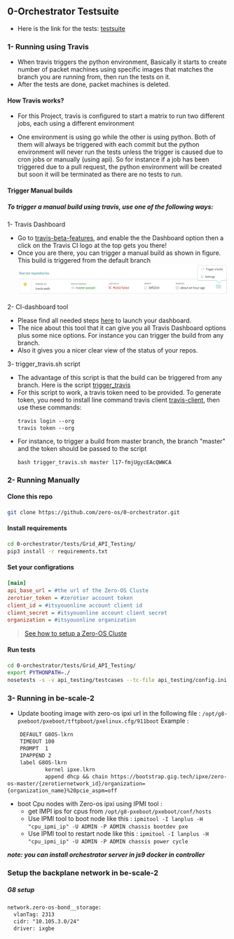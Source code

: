 

## 0-Orchestrator Testsuite
- Here is the link for the tests: [testsuite](api_testing/testcases)

### 1- Running using Travis
- When travis triggers the python environment, Basically it starts to create number of packet machines  using specific images that matches the branch you are running from, then run the tests on it.
- After the tests are done, packet machines is deleted.

#### How Travis works?
- For this Project, travis is configured to start a matrix to run two different jobs, each using a different environment

-  One environment is using go while the other is using python. Both of them will always be triggered with each commit 
   but the python environment will never run the tests unless the trigger is caused due to cron jobs or manually (using api). So for instance if a job has been triggered due to a pull request, the python environment will be created but soon it will be terminated as there are no tests to run.


#### Trigger Manual builds

##### To trigger a manual build using travis, use one of the following ways:

1- Travis Dashboard
- Go to [travis-beta-features](https://travis-ci.org/features), and enable the the Dashboard option then a click on the Travis CI logo at the top gets you there!
- Once you are there, you can trigger a manual build as shown in figure. This build is triggered from the default branch
![](pics/dashboard-repo.png)

2- CI-dashboard tool
- Please find all needed steps [here](https://github.com/ahmedelsayed-93/ci-dashboard) to launch your dashboard.
- The nice about this tool that it can give you all Travis Dashboard options plus some nice options. For instance you can trigger the build from any branch. 
- Also it gives you a nicer clear view of the status of your repos.
   
3- trigger_travis.sh script
- The advantage of this script is that the build can be triggered from any branch. Here is the script [trigger_travis](trigger_travis.sh)
- For this script to work, a travis token need to be provided. To generate token, you need to install line command travis client [travis-client](https://github.com/travis-ci/travis.rb#installation), then use these commands:
    ```
    travis login --org
    travis token --org
    ```
- For instance, to trigger a build from master branch, the branch "master" and the token should be passed to the script
    ```
    bash trigger_travis.sh master l17-fmjUgycEAcQWWCA
    ```

### 2- Running Manually 

#### Clone this repo 
```bash
git clone https://github.com/zero-os/0-orchestrator.git
```
#### Install requirements
```bash
cd 0-orchestrator/tests/Grid_API_Testing/
pip3 install -r requirements.txt
```
#### Set your configrations
```ini
[main]
api_base_url = #the url of the Zero-OS Cluste
zerotier_token = #zerotier account token
client_id = #itsyouonline account client id
client_secret = #itsyouonline account client secret
organization = #itsyouonline organization

```
> [See how to setup a Zero-OS Cluste](https://github.com/zero-os/0-orchestrator/tree/master/docs/setup)


#### Run tests
```bash
cd 0-orchestrator/tests/Grid_API_Testing/
export PYTHONPATH=./
nosetests -s -v api_testing/testcases --tc-file api_testing/config.ini
```
### 3- Running in be-scale-2

- Update booting image with zero-os ipxi url  in the following file : 
```/opt/g8-pxeboot/pxeboot/tftpboot/pxelinux.cfg/911boot```
Example :
```
    DEFAULT G8OS-lkrn
    TIMEOUT 100
    PROMPT  1
    IPAPPEND 2
    label G8OS-lkrn
            kernel ipxe.lkrn
            append dhcp && chain https://bootstrap.gig.tech/ipxe/zero-os-master/{zerotiernetwork_id}/organization={organization_name}%20pcie_aspm=off
```
- boot Cpu nodes with Zero-os ipxi using IPMI tool : 
  - get IMPI ips for cpus from ```/opt/g8-pxeboot/pxeboot/conf/hosts ```
  - Use IPMI tool to boot node like this :
  ```ipmitool -I lanplus -H "cpu_ipmi_ip" -U ADMIN -P ADMIN chassis bootdev pxe```
  -  Use IPMI tool to restart node like this :
  ```ipmitool -I lanplus -H "cpu_ipmi_ip" -U ADMIN -P ADMIN chassis power cycle```

***note: you can install orchestrator server in js9 docker in controller***

### Setup the backplane network in be-scale-2

##### G8 setup

```
network.zero-os-bond__storage:
  vlanTag: 2313
  cidr: "10.105.3.0/24"
  driver: ixgbe
```


